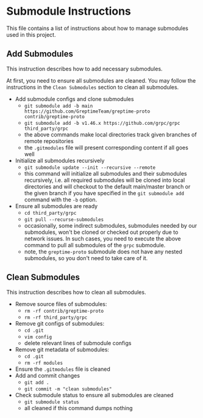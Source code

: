 # Submodule Instructions  

This file contains a list of instructions about how to manage submodules used in this project.

## Add Submodules

This instruction describes how to add necessary submodules.

At first, you need to ensure all submodules are cleaned. You may follow the instructions in the `Clean Submodules` section to clean all submodules.

- Add submodule configs and clone submodules
  - `git submodule add -b main https://github.com/GreptimeTeam/greptime-proto contrib/greptime-proto`
  - `git submodule add -b v1.46.x https://github.com/grpc/grpc third_party/grpc`
  - the above commands make local directories track given branches of remote repositories
  - the `.gitmodules` file will present corresponding content if all goes well
- Initialize all submodules recursively
  - `git submodule update --init --recursive --remote`
  - this command will initialize all submodules and their submodules recursively, i.e. all required submodules will be cloned into local directories and will checkout to the default main/master branch or the given branch if you have specified in the `git submodule add` command with the `-b` option.
- Ensure all submodules are ready
  - `cd third_party/grpc`
  - `git pull --recurse-submodules`
  - occasionally, some indirect submodules, submodules needed by our submodules, won't be cloned or checked out properly due to network issues. In such cases, you need to execute the above command to pull all submodules of the `grpc` submodule.
  - note, the `greptime-proto` submodule does not have any nested submodules, so you don't need to take care of it.

## Clean Submodules

This instruction describes how to clean all submodules.

- Remove source files of submodules:  
  - `rm -rf contrib/greptime-proto`
  - `rm -rf third_party/grpc`
- Remove git configs of submodules:  
  - `cd .git`
  - `vim config`
  - delete relevant lines of submodule configs
- Remove git metadata of submodules:  
  - `cd .git`
  - `rm -rf modules`
- Ensure the `.gitmodules` file is cleaned
- Add and commit changes
  - `git add .`
  - `git commit -m "clean submodules"`
- Check submodule status to ensure all submodules are cleaned
  - `git submodule status`
  - all cleaned if this command dumps nothing

